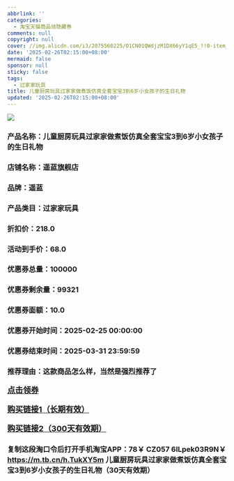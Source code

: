 ```yaml
---
abbrlink: ''
categories:
  - 淘宝天猫商品领隐藏券
comments: null
copyright: null
cover: //img.alicdn.com/i3/2075560225/O1CN01QWdjzM1DX66yY1qE5_!!0-item_pic.jpg
date: '2025-02-26T02:15:00+08:00'
mermaid: false
sponsor: null
sticky: false
tags:
  - 过家家玩具
title: 儿童厨房玩具过家家做煮饭仿真全套宝宝3到6岁小女孩子的生日礼物
updated: '2025-02-26T02:15:00+08:00'
--- 
```


![](//img.alicdn.com/i3/2075560225/O1CN01QWdjzM1DX66yY1qE5_!!0-item_pic.jpg)

### 产品名称：儿童厨房玩具过家家做煮饭仿真全套宝宝3到6岁小女孩子的生日礼物
### 店铺名称：遥蓝旗舰店
### 品牌：遥蓝
### 产品类目：过家家玩具
### 折扣价：218.0
### 活动到手价：68.0
### 优惠券总量：100000
### 优惠券剩余量：99321
### 优惠券面额：10.0
### 优惠券开始时间：2025-02-25 00:00:00	
### 优惠券结束时间：2025-03-31 23:59:59	
### 推荐理由：这款商品怎么样，当然是强烈推荐了

<p style="font-size: 18px; font-weight: bold;">
  <a href="https://uland.taobao.com/coupon/edetail?e=SnqCWpmaR1SlhHvvyUNXZfh8CuWt5YH5OVuOuRD5gLJMmdsrkidbOUV9IBA4kmjL3Q0WDuOFzu%2FBpZ2x%2FqqWyk8uaMQx4%2F31%2FbCqsMfn%2FFFV0VzjBZ%2BIPZz8gde5Ic9EicAbM80sjEZyBOK%2B8KjzSuzY3MUSAX0G1TP3uC6T%2BzrKa4jyh4U%2Bo2Z0F8RIZAvJqSDgBsIe1iyNfiknwDwgYS%2FsWqyKYTVEvx24htuqzYwDHXLApfbZC9QqW3sOLwhkzjwV6%2FMt4jBHXIVRtSbv3Ff2To92Eyz0nmAZ5f6ow7Bwy7cgGF%2BpAO4bxC%2B7zJfQ%2BnoDgTNhwmM%3D&traceId=2166d8db17407296732636749d133b&union_lens=lensId%3AOPT%401740729678%400bbb1dba_0da8_1954b92f9e6_c5af%4001%40eyJmbG9vcklkIjo3MzM1NH0ie" target="_blank">点击领券</a>
</p>
<p style="font-size: 18px; font-weight: bold;">
  <a href="https://s.click.taobao.com/t?e=m%3D2%26s%3Dj7OvetzyFH5w4vFB6t2Z2ueEDrYVVa64K7Vc7tFgwiHjf2vlNIV67kkfnVn6TwKdPfl2ZNdwIln3ID%2FV1RqsF4wnCJeELi4I%2FIEn%2BS1IjHAB0ghlTd7WlZVm%2FOAUUFw71qrpxiwMoCNxc1AtbZGVS4exG5FBYeYQMDXq9soWHKQLZMqoQW%2BfuB6GmlJyRiVTgPIs5%2BSalUfO%2FAOhWtXVrSB7z4AzLdW8DNg5BvvE4o4lAMRavUVz6KSGZKc31Jmkc1iZaT7AkzSPgysBSxHfUOXVLEPDWL24lUWupiNJVSOjCGLtXwN92iGFCzYOOqAQ" target="_blank">购买链接1（长期有效）</a>
</p>
<p style="font-size: 18px; font-weight: bold;">
  <a href="https://s.click.taobao.com/R1y3TNs" target="_blank">购买链接2（300天有效期）</a>
</p>

### 复制这段淘口令后打开手机淘宝APP：78￥ CZ057 6ILpek03R9N￥ https://m.tb.cn/h.TukXY5m  儿童厨房玩具过家家做煮饭仿真全套宝宝3到6岁小女孩子的生日礼物（30天有效期）

